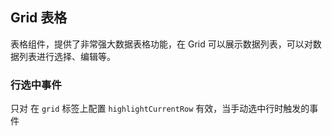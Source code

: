 <div class="demo-header">
<p class="overviewicon">
  <span class="wapi-list-form"/>
</p>

## Grid 表格

<nova-uxlink widget-name="Grid"></nova-uxlink>

表格组件，提供了非常强大数据表格功能，在 Grid 可以展示数据列表，可以对数据列表进行选择、编辑等。
</div>

### 行选中事件

只对 在 `grid` 标签上配置 `highlightCurrentRow` 有效，当手动选中行时触发的事件

<nova-demo-view link="grid/event/current-change-event"></nova-demo-view>

<br>
